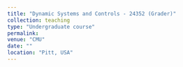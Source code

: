```yaml
---
title: "Dynamic Systems and Controls - 24352 (Grader)"
collection: teaching
type: "Undergraduate course"
permalink: 
venue: "CMU"
date: ""
location: "Pitt, USA"
---
```

